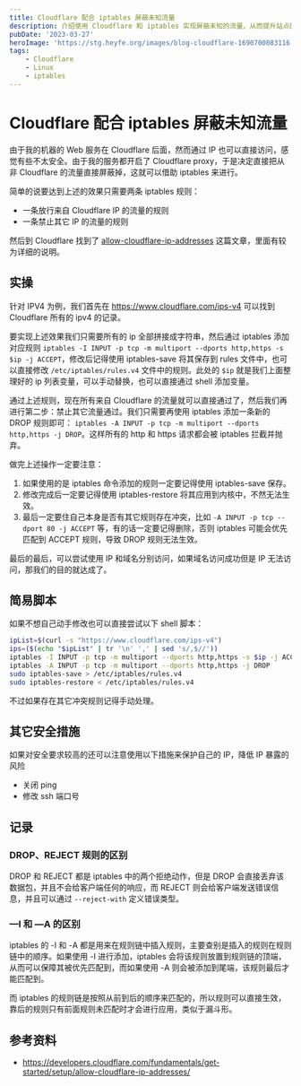 ```yaml
---
title: Cloudflare 配合 iptables 屏蔽未知流量
description: 介绍使用 Cloudflare 和 iptables 实现屏蔽未知的流量，从而提升站点的安全性。
pubDate: '2023-03-27'
heroImage: 'https://stg.heyfe.org/images/blog-cloudflare-1690700083116.png'
tags:
    - Cloudflare
    - Linux
    - iptables
---
```


# Cloudflare 配合 iptables 屏蔽未知流量

由于我的机器的 Web 服务在 Cloudflare 后面，然而通过 IP 也可以直接访问，感觉有些不太安全。由于我的服务都开启了 Cloudflare proxy，于是决定直接把从非 Cloudflare 的流量直接屏蔽掉，这就可以借助 iptables 来进行。

简单的说要达到上述的效果只需要两条 iptables 规则：

-   一条放行来自 Cloudflare IP 的流量的规则
-   一条禁止其它 IP 的流量的规则

然后到 Cloudflare 找到了 [allow-cloudflare-ip-addresses](https://developers.cloudflare.com/fundamentals/get-started/setup/allow-cloudflare-ip-addresses/) 这篇文章，里面有较为详细的说明。

## 实操

针对 IPV4 为例，我们首先在 https://www.cloudflare.com/ips-v4 可以找到 Cloudflare 所有的 ipv4 的记录。

要实现上述效果我们只需要所有的 ip 全部拼接成字符串，然后通过 iptables 添加对应规则 `iptables -I INPUT -p tcp -m multiport --dports http,https -s $ip -j ACCEPT`，修改后记得使用 iptables-save 将其保存到 rules 文件中，也可以直接修改 `/etc/iptables/rules.v4` 文件中的规则。此处的 `$ip` 就是我们上面整理好的 ip 列表变量，可以手动替换，也可以直接通过 shell 添加变量。

通过上述规则，现在所有来自 Cloudflare 的流量就可以直接通过了，然后我们再进行第二步：禁止其它流量通过。我们只需要再使用 iptables 添加一条新的 DROP 规则即可： `iptables -A INPUT -p tcp -m multiport --dports http,https -j DROP`。这样所有的 http 和 https 请求都会被 iptables 拦截并抛弃。

做完上述操作一定要注意：

1. 如果使用的是 iptables 命令添加的规则一定要记得使用 iptables-save 保存。
2. 修改完成后一定要记得使用 iptables-restore 将其应用到内核中，不然无法生效。
3. 最后一定要住自己本身是否有其它规则存在冲突，比如 `-A INPUT -p tcp --dport 80 -j ACCEPT` 等，有的话一定要记得删除，否则 iptables 可能会优先匹配到 ACCEPT 规则，导致 DROP 规则无法生效。

最后的最后，可以尝试使用 IP 和域名分别访问，如果域名访问成功但是 IP 无法访问，那我们的目的就达成了。

## 简易脚本

如果不想自己动手修改也可以直接尝试以下 shell 脚本：

```bash
ipList=$(curl -s "https://www.cloudflare.com/ips-v4")
ips=($(echo "$ipList" | tr '\n' ',' | sed 's/,$//'))
iptables -I INPUT -p tcp -m multiport --dports http,https -s $ip -j ACCEPT
iptables -A INPUT -p tcp -m multiport --dports http,https -j DROP
sudo iptables-save > /etc/iptables/rules.v4
sudo iptables-restore < /etc/iptables/rules.v4
```

不过如果存在其它冲突规则记得手动处理。

## 其它安全措施

如果对安全要求较高的还可以注意使用以下措施来保护自己的 IP，降低 IP 暴露的风险

-   关闭 ping
-   修改 ssh 端口号

## 记录

### DROP、REJECT 规则的区别

DROP 和 REJECT 都是 iptables 中的两个拒绝动作，但是 DROP 会直接丢弃该数据包，并且不会给客户端任何的响应，而 REJECT 则会给客户端发送错误信息，并且可以通过 `--reject-with` 定义错误类型。

### —I 和 —A 的区别

iptables 的 -I 和 -A 都是用来在规则链中插入规则，主要查别是插入的规则在规则链中的顺序。如果使用 -I 进行添加，iptables 会将该规则放置到规则链的顶端，从而可以保障其被优先匹配到，而如果使用 -A 则会被添加到尾端，该规则最后才能匹配到。

而 iptables 的规则链是按照从前到后的顺序来匹配的，所以规则可以直接生效，靠后的规则只有前面规则未匹配时才会进行应用，类似于漏斗形。

## 参考资料

-   https://developers.cloudflare.com/fundamentals/get-started/setup/allow-cloudflare-ip-addresses/
